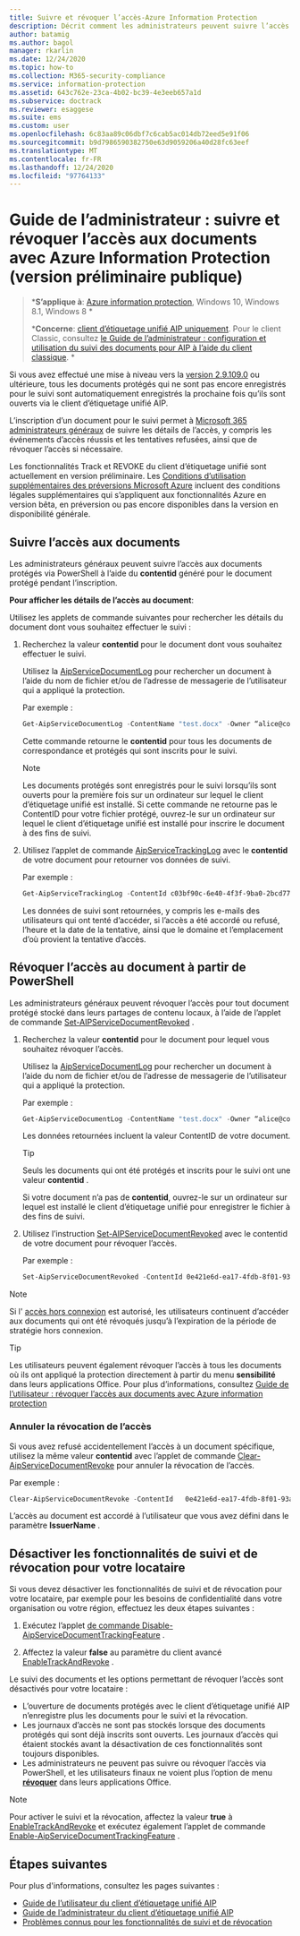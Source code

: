 ```yaml
---
title: Suivre et révoquer l’accès-Azure Information Protection
description: Décrit comment les administrateurs peuvent suivre l’accès aux documents pour les documents protégés, ainsi que révoquer l’accès si nécessaire.
author: batamig
ms.author: bagol
manager: rkarlin
ms.date: 12/24/2020
ms.topic: how-to
ms.collection: M365-security-compliance
ms.service: information-protection
ms.assetid: 643c762e-23ca-4b02-bc39-4e3eeb657a1d
ms.subservice: doctrack
ms.reviewer: esaggese
ms.suite: ems
ms.custom: user
ms.openlocfilehash: 6c83aa89c06dbf7c6cab5ac014db72eed5e91f06
ms.sourcegitcommit: b9d7986590382750e63d9059206a40d28fc63eef
ms.translationtype: MT
ms.contentlocale: fr-FR
ms.lasthandoff: 12/24/2020
ms.locfileid: "97764133"
---
```

# <a name="administrator-guide-track-and-revoke-document-access-with-azure-information-protection-public-preview"></a>Guide de l’administrateur : suivre et révoquer l’accès aux documents avec Azure Information Protection (version préliminaire publique)

>***S’applique à**: [Azure information protection](https://azure.microsoft.com/pricing/details/information-protection), Windows 10, Windows 8.1, Windows 8 *
>
>***Concerne**: [client d’étiquetage unifié AIP uniquement](../faqs.md#whats-the-difference-between-the-azure-information-protection-classic-and-unified-labeling-clients). Pour le client Classic, consultez [le Guide de l’administrateur : configuration et utilisation du suivi des documents pour AIP à l’aide du client classique](client-admin-guide-document-tracking.md). *

Si vous avez effectué une mise à niveau vers la [version 2.9.109.0](unifiedlabelingclient-version-release-history.md#version-291090-public-preview) ou ultérieure, tous les documents protégés qui ne sont pas encore enregistrés pour le suivi sont automatiquement enregistrés la prochaine fois qu’ils sont ouverts via le client d’étiquetage unifié AIP.

L’inscription d’un document pour le suivi permet à [Microsoft 365 administrateurs généraux](/microsoft-365/admin/add-users/about-admin-roles#commonly-used-microsoft-365-admin-center-roles) de suivre les détails de l’accès, y compris les événements d’accès réussis et les tentatives refusées, ainsi que de révoquer l’accès si nécessaire. 

Les fonctionnalités Track et REVOKE du client d’étiquetage unifié sont actuellement en version préliminaire. Les [Conditions d’utilisation supplémentaires des préversions Microsoft Azure](https://azure.microsoft.com/support/legal/preview-supplemental-terms/) incluent des conditions légales supplémentaires qui s’appliquent aux fonctionnalités Azure en version bêta, en préversion ou pas encore disponibles dans la version en disponibilité générale. 

## <a name="track-document-access"></a>Suivre l’accès aux documents

Les administrateurs généraux peuvent suivre l’accès aux documents protégés via PowerShell à l’aide du **contentid** généré pour le document protégé pendant l’inscription.

**Pour afficher les détails de l’accès au document**:

Utilisez les applets de commande suivantes pour rechercher les détails du document dont vous souhaitez effectuer le suivi :

1. Recherchez la valeur **contentid** pour le document dont vous souhaitez effectuer le suivi.
    
    Utilisez la [AipServiceDocumentLog](/powershell/module/aipservice/get-aipservicedocumentlog) pour rechercher un document à l’aide du nom de fichier et/ou de l’adresse de messagerie de l’utilisateur qui a appliqué la protection.
    
    Par exemple :
        
    ```PowerShell
    Get-AipServiceDocumentLog -ContentName "test.docx" -Owner “alice@contoso.com” -FromTime "12/01/2020 00:00:00" -ToTime "12/31/2020 23:59:59"
    ```
 
    Cette commande retourne le **contentid** pour tous les documents de correspondance et protégés qui sont inscrits pour le suivi.

    > [!NOTE]
    > Les documents protégés sont enregistrés pour le suivi lorsqu’ils sont ouverts pour la première fois sur un ordinateur sur lequel le client d’étiquetage unifié est installé. Si cette commande ne retourne pas le ContentID pour votre fichier protégé, ouvrez-le sur un ordinateur sur lequel le client d’étiquetage unifié est installé pour inscrire le document à des fins de suivi.

1. Utilisez l’applet de commande [AipServiceTrackingLog](/powershell/module/aipservice/get-aipservicetrackinglog) avec le **contentid** de votre document pour retourner vos données de suivi.

    Par exemple :
    
    ```PowerShell
    Get-AipServiceTrackingLog -ContentId c03bf90c-6e40-4f3f-9ba0-2bcd77524b87
    ```

    Les données de suivi sont retournées, y compris les e-mails des utilisateurs qui ont tenté d’accéder, si l’accès a été accordé ou refusé, l’heure et la date de la tentative, ainsi que le domaine et l’emplacement d’où provient la tentative d’accès.

## <a name="revoke-document-access-from-powershell"></a>Révoquer l’accès au document à partir de PowerShell

Les administrateurs généraux peuvent révoquer l’accès pour tout document protégé stocké dans leurs partages de contenu locaux, à l’aide de l’applet de commande [Set-AIPServiceDocumentRevoked](/powershell/module/aipservice/set-aipservicedocumentrevoked) .

1. Recherchez la valeur **contentid** pour le document pour lequel vous souhaitez révoquer l’accès.
    
    Utilisez la [AipServiceDocumentLog](/powershell/module/aipservice/get-aipservicedocumentlog) pour rechercher un document à l’aide du nom de fichier et/ou de l’adresse de messagerie de l’utilisateur qui a appliqué la protection.
    
    Par exemple :
        
    ```PowerShell
    Get-AipServiceDocumentLog -ContentName "test.docx" -Owner “alice@contoso.com” -FromTime "12/01/2020 00:00:00" -ToTime "12/31/2020 23:59:59"
    ```

    Les données retournées incluent la valeur ContentID de votre document.

    > [!TIP]
    > Seuls les documents qui ont été protégés et inscrits pour le suivi ont une valeur **contentid** . 
    >
    > Si votre document n’a pas de **contentid**, ouvrez-le sur un ordinateur sur lequel est installé le client d’étiquetage unifié pour enregistrer le fichier à des fins de suivi.

1. Utilisez l’instruction [Set-AIPServiceDocumentRevoked](/powershell/module/aipservice/set-aipservicedocumentrevoked) avec le contentid de votre document pour révoquer l’accès.

    Par exemple :

    ```PowerShell
    Set-AipServiceDocumentRevoked -ContentId 0e421e6d-ea17-4fdb-8f01-93a3e71333b8 -IssuerName testIssuer
    ```

> [!NOTE]
> Si l' [accès hors connexion](/microsoft-365/compliance/encryption-sensitivity-labels#assign-permissions-now) est autorisé, les utilisateurs continuent d’accéder aux documents qui ont été révoqués jusqu’à l’expiration de la période de stratégie hors connexion. 
> 

> [!TIP]
> Les utilisateurs peuvent également révoquer l’accès à tous les documents où ils ont appliqué la protection directement à partir du menu **sensibilité** dans leurs applications Office. Pour plus d’informations, consultez [Guide de l’utilisateur : révoquer l’accès aux documents avec Azure information protection](revoke-access-user.md)

### <a name="un-revoke-access"></a>Annuler la révocation de l’accès

Si vous avez refusé accidentellement l’accès à un document spécifique, utilisez la même valeur **contentid** avec l’applet de commande [Clear-AipServiceDocumentRevoke](/powershell/module/aipservice/clear-aipservicedocumentrevoke) pour annuler la révocation de l’accès. 

Par exemple :

```PowerShell
Clear-AipServiceDocumentRevoke -ContentId   0e421e6d-ea17-4fdb-8f01-93a3e71333b8 -IssuerName testIssuer
```

L’accès au document est accordé à l’utilisateur que vous avez défini dans le paramètre **IssuerName** .

## <a name="turn-off-track-and-revoke-features-for-your-tenant"></a>Désactiver les fonctionnalités de suivi et de révocation pour votre locataire

Si vous devez désactiver les fonctionnalités de suivi et de révocation pour votre locataire, par exemple pour les besoins de confidentialité dans votre organisation ou votre région, effectuez les deux étapes suivantes :

1. Exécutez l’applet [de commande Disable-AipServiceDocumentTrackingFeature](/powershell/module/aipservice/disable-aipservicedocumenttrackingfeature) .

1. Affectez la valeur **false** au paramètre du client avancé [EnableTrackAndRevoke](clientv2-admin-guide-customizations.md#turn-off-document-tracking-features-public-preview) . 

Le suivi des documents et les options permettant de révoquer l’accès sont désactivés pour votre locataire :

- L’ouverture de documents protégés avec le client d’étiquetage unifié AIP n’enregistre plus les documents pour le suivi et la révocation.
- Les journaux d’accès ne sont pas stockés lorsque des documents protégés qui sont déjà inscrits sont ouverts. Les journaux d’accès qui étaient stockés avant la désactivation de ces fonctionnalités sont toujours disponibles. 
- Les administrateurs ne peuvent pas suivre ou révoquer l’accès via PowerShell, et les utilisateurs finaux ne voient plus l’option de menu [**révoquer**](revoke-access-user.md#revoke-access-from-microsoft-office-apps) dans leurs applications Office.

> [!NOTE]
> Pour activer le suivi et la révocation, affectez la valeur **true** à [EnableTrackAndRevoke](clientv2-admin-guide-customizations.md#turn-off-document-tracking-features-public-preview) et exécutez également l’applet de commande [Enable-AipServiceDocumentTrackingFeature](/powershell/module/aipservice/enable-aipservicedocumenttrackingfeature) .
>
## <a name="next-steps"></a>Étapes suivantes

Pour plus d'informations, consultez les pages suivantes :

- [Guide de l’utilisateur du client d’étiquetage unifié AIP](clientv2-user-guide.md)
- [Guide de l’administrateur du client d’étiquetage unifié AIP](clientv2-admin-guide.md)
- [Problèmes connus pour les fonctionnalités de suivi et de révocation](../known-issues.md#known-issues-for-track-and-revoke-features-public-preview)
